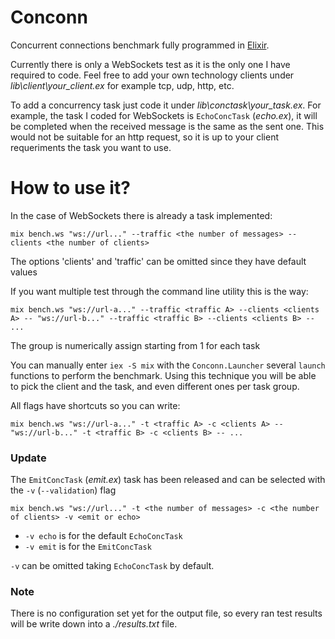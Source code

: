 # Conconn

Concurrent connections benchmark fully programmed in [Elixir](https://github.com/elixir-lang/elixir).

Currently there is only a WebSockets test as it is the only one I have required to code. Feel free to add your own technology clients under *lib\client\your_client.ex* for example tcp, udp, http, etc.

To add a concurrency task just code it under *lib\conctask\your_task.ex*. For example, the task I coded for WebSockets is `EchoConcTask` (*echo.ex*), it will be completed when the received message is the same as the sent one. This would not be suitable for an http request, so it is up to your client requeriments the task you want to use.

# How to use it?

In the case of WebSockets there is already a task implemented:
```
mix bench.ws "ws://url..." --traffic <the number of messages> --clients <the number of clients>
```
The options 'clients' and 'traffic' can be omitted since they have default values

If you want multiple test through the command line utility this is the way:
```
mix bench.ws "ws://url-a..." --traffic <traffic A> --clients <clients A> -- "ws://url-b..." --traffic <traffic B> --clients <clients B> -- ...
```
The group is numerically assign starting from 1 for each task

You can manually enter `iex -S mix` with the `Conconn.Launcher` several `launch` functions to perform the benchmark. Using this technique you will be able to pick the client and the task, and even different ones per task group.

All flags have shortcuts so you can write:
```
mix bench.ws "ws://url-a..." -t <traffic A> -c <clients A> -- "ws://url-b..." -t <traffic B> -c <clients B> -- ...
```

### Update

The `EmitConcTask` (*emit.ex*) task has been released and can be selected with the `-v` (`--validation`) flag
```
mix bench.ws "ws://url..." -t <the number of messages> -c <the number of clients> -v <emit or echo>
```

- `-v echo` is for the default `EchoConcTask`
- `-v emit` is for the `EmitConcTask`

`-v` can be omitted taking `EchoConcTask` by default.

### Note

There is no configuration set yet for the output file, so every ran test results will be write down into a *./results.txt* file.